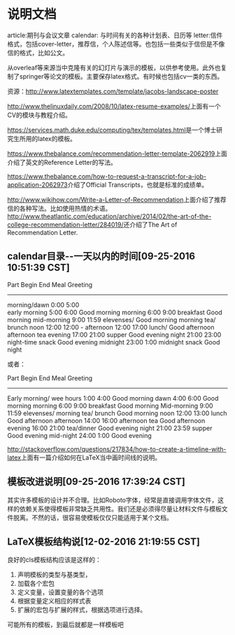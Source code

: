 # 说明文档

article:期刊与会议文章
calendar: 与时间有关的各种计划表、日历等
letter:信件格式，包括cover-letter，推荐信，个人陈述信等。也包括一些类似于信但是不像信的格式，比如公文。

从overleaf等来源当中克隆有关的幻灯片与演示的模板，以供参考使用。此外也复制了springer等论文的模板。主要保存latex格式。有时候也包括cv一类的东西。

资源：http://www.latextemplates.com/template/jacobs-landscape-poster

<http://www.thelinuxdaily.com/2008/10/latex-resume-examples/>上面有一个CV的模块与教程介绍。

<https://services.math.duke.edu/computing/tex/templates.html>是一个博士研究生所用的latex的模板。

<https://www.thebalance.com/recommendation-letter-template-2062919>上面介绍了英文的Reference Letter的写法。

<https://www.thebalance.com/how-to-request-a-transcript-for-a-job-application-2062973>介绍了Official Transcripts，也就是标准的成绩单。


<http://www.wikihow.com/Write-a-Letter-of-Recommendation>上面介绍了推荐信的各种写法。比如使用热情的术语。<http://www.theatlantic.com/education/archive/2014/02/the-art-of-the-college-recommendation-letter/284019/>还介绍了The Art of Recommendation Letter.



calendar目录--一天以内的时间[09-25-2016 10:51:39 CST]
----------------------------------------------------------------------

Part          Begin End   Meal             Greeting
------------- ----- ----- ---------------- ---------------------
morning/dawn   0:00  5:00                  
early morning  5:00  6:00                  Good morning
morning        6:00  9:00 breakfast        Good morning
mid-morning    9:00 11:59 elevenses/       Good morning
                          morning tea/
                          brunch
noon          12:00 12:00 -
afternoon     12:00 17:00 lunch/           Good afternoon
                          afternoon tea
evening       17:00 21:00 supper           Good evening
night         21:00 23:00 night-time snack Good evening
midnight      23:00  1:00 midnight snack   Good night

或者：

Part         Begin End   Meal             Greeting
-----------  ----- ----- ---------------- ---------------------
Early morning/
 wee hours    1:00  4:00                  Good morning
dawn          4:00  6:00                  Good morning
morning       6:00  9:00 breakfast        Good morning
Mid-morning   9:00 11:59 elevenses/
                         morning tea/
                         brunch           Good morning
noon         12:00 13:00 lunch            Good afternoon
afternoon    14:00 16:00 afternoon tea    Good afternoon
evening      16:00 21:00 tea/dinner       Good evening
night        21:00 23:59 supper           Good evening
mid-night    24:00  1:00                  Good evening

<http://stackoverflow.com/questions/217834/how-to-create-a-timeline-with-latex>上面有一篇介绍如何在LaTeX当中画时间线的说明。



模板改进说明[09-25-2016 17:39:24 CST]
----------------------------------------------------------------------

其实许多模板的设计并不合理。比如Roboto字体，经常是直接调用字体文件，这样的依赖关系使得模板非常缺乏共用性。我们还是必须得尽量让材料文件与模板文件脱离。不然的话，很容易使模板仅仅只能适用于某个文档。



LaTeX模板结构说[12-02-2016 21:19:55 CST]
----------------------------------------------------------------------

良好的cls模板结构应该是这样的：

1. 声明模板的类型与基类型，
2. 加载各个宏包
3. 定义变量，设置变量的各个选项
4. 根据变量定义相应的样式表
5. 扩展的宏包与扩展的样式，根据选项进行选择。

可能所有的模板，到最后就都是一样模板吧
